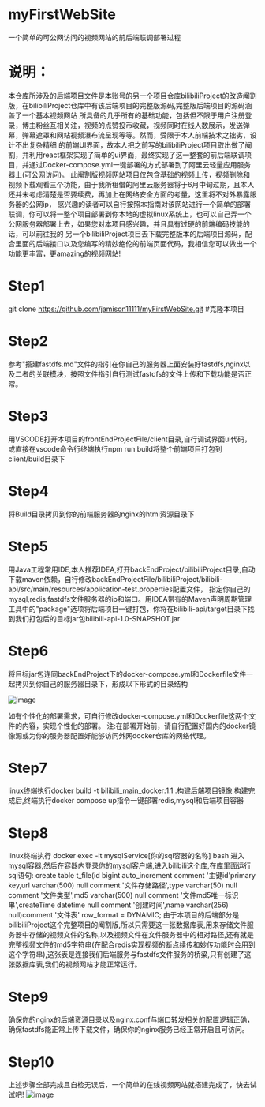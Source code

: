 # myFirstWebSite
一个简单的可公网访问的视频网站的前后端联调部署过程
# 说明：
本仓库所涉及的后端项目文件是本账号的另一个项目仓库bilibiliProject的改造阉割版，在bilibiliProject仓库中有该后端项目的完整版源码,完整版后端项目的源码涵盖了一个基本视频网站
所具备的几乎所有的基础功能，包括但不限于用户注册登录，博主粉丝互相关注，视频的点赞投币收藏，视频同时在线人数展示，发送弹幕，弹幕遮罩和网站视频瀑布流呈现等等。然而，受限于本人前端技术之拙劣，设计不出复杂精细
的前端UI界面，故本人把之前写的bilibiliProject项目取出做了阉割，并利用react框架实现了简单的ui界面，最终实现了这一整套的前后端联调项目，并通过Docker-compose.yml一键部署的方式部署到了阿里云轻量应用服务器上(可公网访问)。
此阉割版视频网站项目仅包含基础的视频上传，视频删除和视频下载观看三个功能，由于我所租借的阿里云服务器将于6月中旬过期，且本人还并未考虑清楚是否要续费，再加上在网络安全方面的考量，这里将不对外暴露服务器的公网ip，
感兴趣的读者可以自行按照本指南对该网站进行一个简单的部署联调，你可以将一整个项目部署到你本地的虚拟linux系统上，也可以自己弄一个公网服务器部署上去，如果您对本项目感兴趣，并且具有过硬的前端编码技能的话，可以前往我的
另一个bilibiliProject项目去下载完整版本的后端项目源码，配合里面的后端接口以及您编写的精妙绝伦的前端页面代码，我相信您可以做出一个功能更丰富，更amazing的视频网站!
# Step1
git clone https://github.com/jamison11111/myFirstWebSite.git  #克隆本项目
# Step2
参考"搭建fastdfs.md"文件的指引在你自己的服务器上面安装好fastdfs,nginx以及二者的关联模块，按照文件指引自行测试fastdfs的文件上传和下载功能是否正常。
# Step3
用VSCODE打开本项目的frontEndProjectFile/client目录,自行调试界面ui代码，或直接在vscode命令行终端执行npm run build将整个前端项目打包到client/build目录下
# Step4
将Build目录拷贝到你的前端服务器的nginx的html资源目录下
# Step5
用Java工程常用IDE,本人推荐IDEA,打开backEndProject/bilibiliProject目录,自动下载maven依赖，自行修改backEndProjectFile/bilibiliProject/bilibili-api/src/main/resources/application-test.properties配置文件，
指定你自己的mysql,redis,fastdfs文件服务器的ip和端口。用IDEA带有的Maven声明周期管理工具中的"package"选项将后端项目一键打包，你将在bilibili-api/target目录下找到我们打包后的目标jar包bilibili-api-1.0-SNAPSHOT.jar
# Step6
将目标jar包连同backEndProject下的docker-compose.yml和Dockerfile文件一起拷贝到你自己的服务器目录下，形成以下形式的目录结构

![image](https://github.com/user-attachments/assets/8ddad0bf-0ca2-4e2f-ab20-8f779dffe098)

如有个性化的部署需求，可自行修改docker-compose.yml和Dockerfile这两个文件的内容，实现个性化的部署。
注:在部署开始前，请自行配置好国内的docker镜像源或为你的服务器配置好能够访问外网docker仓库的网络代理。
# Step7
linux终端执行docker build -t bilibili_main_docker:1.1 .构建后端项目镜像
构建完成后,终端执行docker compose up指令一键部署redis,mysql和后端项目容器
# Step8
linux终端执行
docker exec -it mysqlService[你的sql容器的名称] bash
进入mysql容器,然后在容器内登录你的mysql客户端,进入bilibili这个库,在库里面运行sql语句:
create table t_file(id bigint auto_increment comment '主键id'primary key,url varchar(500) null comment '文件存储路径',type varchar(50) null comment '文件类型',md5 varchar(500) null comment '文件md5唯一标识串',createTime datetime null comment '创建时间',name varchar(256) null)comment '文件表' row_format = DYNAMIC;
由于本项目的后端部分是bilibiliProject这个完整项目的阉割版,所以只需要这一张数据库表,用来存储文件服务器中存储的视频文件的名称,以及视频文件在文件服务器中的相对路径,还有就是完整视频文件的md5字符串(在配合redis实现视频的断点续传和妙传功能时会用到这个字符串),这张表是连接我们后端服务与fastdfs文件服务的桥梁,只有创建了这张数据库表,我们的视频网站才能正常运行。
# Step9
确保你的nginx的后端资源目录以及nginx.conf与端口转发相关的配置逻辑正确，确保fastdfs能正常上传下载文件，确保你的nginx服务已经正常开启且可访问。
# Step10
上述步骤全部完成且自检无误后，一个简单的在线视频网站就搭建完成了，快去试试吧!
![image](https://github.com/user-attachments/assets/f77e2873-f8f8-4586-859b-5556b3ac6488)





